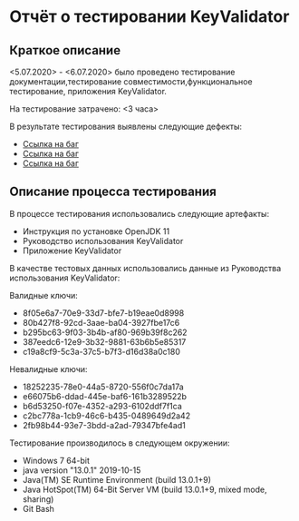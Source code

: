 # Отчёт о тестировании KeyValidator

## Краткое описание

<5.07.2020> - <6.07.2020> было проведено тестирование документации,тестирование совместимости,функциональное тестирование, приложения KeyValidator.

На тестирование затрачено: <3 часа>

В результате тестирования выявлены следующие дефекты:
* [Ссылка на баг](https://github.com/YuriKopshev/java-homework1/issues/1#issue-651357444)
* [Ссылка на баг](https://github.com/YuriKopshev/java-homework1/issues/2#issue-651364648)
* [Ссылка на баг](https://github.com/YuriKopshev/java-homework1/issues/3#issue-651368127)

## Описание процесса тестирования

В процессе тестирования использовались следующие артефакты:
* Инструкция по установке OpenJDK 11
* Руководство использования KeyValidator
* Приложение KeyValidator


В качестве тестовых данных использовались данные из Руководства использования KeyValidator:

Валидные ключи:
* 8f05e6a7-70e9-33d7-bfe7-b19eae0d8998
* 80b427f8-92cd-3aae-ba04-3927fbe17c6
* b295bc63-9f03-3b4b-af80-969b39f8c262
* 387eedc6-12e9-3b32-9881-63b6b5e85317
* c19a8cf9-5c3a-37c5-b7f3-d16d38a0c180

Невалидные ключи:
* 18252235-78e0-44a5-8720-556f0c7da17a
* e66075b6-ddad-445e-baf6-161b3289522b
* b6d53250-f07e-4352-a293-6102ddf7f1ca
* c2bc778a-1cb9-46c6-b435-0489649d2a42
* 2fb98b44-93e7-3bdd-a2ad-79347bfe4ad1

Тестирование производилось в следующем окружении:
* Windows 7 64-bit
* java version "13.0.1" 2019-10-15
* Java(TM) SE Runtime Environment (build 13.0.1+9)
* Java HotSpot(TM) 64-Bit Server VM (build 13.0.1+9, mixed mode, sharing)
* Git Bash

